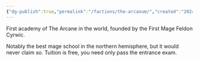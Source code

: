```yaml
---
{"dg-publish":true,"permalink":"/factions/the-arcanum/","created":"2024-11-16T10:13:11.689-08:00","updated":"2025-01-27T20:24:21.000-08:00"}
---
```


First academy of The Arcane in the world, founded by the First Mage Feldon Cyrwic. 

Notably the best mage school in the northern hemisphere, but it would never claim so. Tuition is free, you need only pass the entrance exam. 
